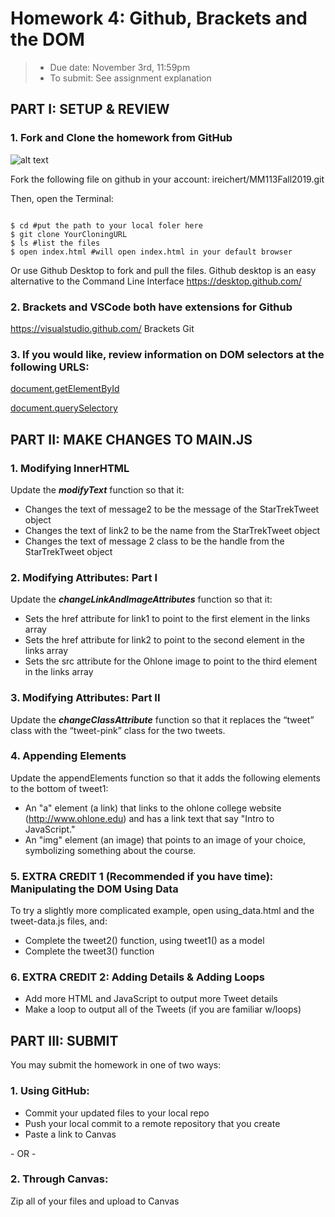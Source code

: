 # Homework 4: Github, Brackets and the DOM
> * Due date: November 3rd, 11:59pm
> * To submit: See assignment explanation


## PART I: SETUP & REVIEW

### 1. Fork and Clone the homework from GitHub
![alt text](https://github.com/ireichert/MM113Fall2019/blob/master/SampleFiles/images/Bootcamp-Fork.png)


Fork the following file on github in your account: ireichert/MM113Fall2019.git

Then, open the Terminal:
```

$ cd #put the path to your local foler here
$ git clone YourCloningURL
$ ls #list the files
$ open index.html #will open index.html in your default browser
```

Or use Github Desktop to fork and pull the files. Github desktop is an easy alternative to the Command Line Interface
https://desktop.github.com/


### 2. Brackets and VSCode both have extensions for Github

https://visualstudio.github.com/
Brackets Git

### 3. If you would like, review information on DOM selectors at the following URLS:

[document.getElementById](https://developer.mozilla.org/en-US/docs/Web/API/Document/getElementById)

[document.querySelectory](https://developer.mozilla.org/en-US/docs/Web/API/Document/querySelector)


## PART II: MAKE CHANGES TO MAIN.JS
### 1. Modifying InnerHTML
Update the ***modifyText*** function so that it:
* Changes the text of message2 to be the message of the StarTrekTweet object
* Changes the text of link2 to be the name from the StarTrekTweet object
* Changes the text of message 2 class to be the handle from the StarTrekTweet object



### 2. Modifying Attributes: Part I
Update the ***changeLinkAndImageAttributes*** function so that it:
* Sets the href attribute for link1 to point to the first element in the links array
* Sets the href attribute for link2 to point to the second element in the links array
* Sets the src attribute for the Ohlone image to point to the third element in the links array


### 3. Modifying Attributes: Part II
Update the ***changeClassAttribute*** function so that it replaces the “tweet” class with the “tweet-pink” class for the two tweets.

### 4. Appending Elements
Update the appendElements function so that it adds the following elements to the bottom of tweet1:
* An "a" element (a link) that links to the ohlone college website (http://www.ohlone.edu) and has a link text that say "Intro to JavaScript."
* An "img" element (an image) that points to an image of your choice, symbolizing something about the course.

### 5. EXTRA CREDIT 1 (Recommended if you have time): Manipulating the DOM Using Data
To try a slightly more complicated example, open using_data.html and the tweet-data.js files, and:

* Complete the tweet2() function, using tweet1() as a model
* Complete the tweet3() function

### 6. EXTRA CREDIT 2: Adding Details & Adding Loops

* Add more HTML and JavaScript to output more Tweet details
* Make a loop to output all of the Tweets (if you are familiar w/loops)

## PART III: SUBMIT
You may submit the homework in one of two ways:

### 1. Using GitHub:
* Commit your updated files to your local repo
* Push your local commit to a remote repository that you create
* Paste a link to Canvas

\- OR -

### 2. Through Canvas:
Zip all of your files and upload to Canvas
